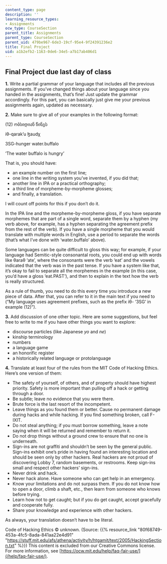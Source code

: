 ```yaml
---
content_type: page
description: ''
learning_resource_types:
- Assignments
ocw_type: CourseSection
parent_title: Assignments
parent_type: CourseSection
parent_uid: 479be967-6de3-19cf-95e4-9f24391236e2
title: Final Project
uid: a1b2efb2-1163-0de6-34e5-a7b17ab406d1
---
```


Final Project due last day of class
-----------------------------------

**1\.** Write a partial grammar of your language that includes all the previous assignments. If you’ve changed things about your language since you handed in the assignments, that’s fine! Just update the grammar accordingly. For this part, you can basically just give me your previous assignments again, updated as necessary.

**2\.** Make sure to give all of your examples in the following format:

(12) ობსიდიან წინგს

iθ-qarak’u ɮaudχ

3SG-hunger water.buffalo

‘The water buffalo is hungry’

That is, you should have:

*   an example number on the first line;
*   one line in the writing system you’ve invented, if you did that;
*   another line in IPA or a practical orthography;
*   a third line of morpheme-by-morpheme glosses;
*   and finally, a translation.

I will count off points for this if you don’t do it.

In the IPA line and the morpheme-by-morpheme gloss, if you have separate morphemes that are part of a single word, separate them by a hyphen (my verb above, for example, has a hyphen separating the agreement prefix from the rest of the verb). If you have a single morpheme that you would translate with multiple words in English, use a period to separate the words (that’s what I’ve done with ‘water.buffalo’ above).

Some languages can be quite difficult to gloss this way; for example, if your language had Semitic-style consonantal roots, you could end up with words like θaraθ ‘ate’, where the consonants were the verb ‘eat’ and the vowels indicated that the verb was in the past tense. If you have a system like that, it’s okay to fail to separate all the morphemes in the example (in this case, you’d have a gloss ‘eat.PAST’), and then to explain in the text how the verb is really structured.

As a rule of thumb, you need to do this every time you introduce a new piece of data. After that, you can refer to it in the main text if you need to (“My language uses agreement prefixes, such as the prefix iθ- ‘3SG’ in example (12)”).

**3.** Add discussion of one other topic. Here are some suggestions, but feel free to write to me if you have other things you want to explore:

*   discourse particles (like Japanese _yo_ and _ne_)
*   kinship terminology
*   numbers
*   a language game
*   an honorific register
*   a historically related language or protolanguage

**4.** Translate at least four of the rules from the MIT Code of Hacking Ethics. Here’s one version of them:

*   The safety of yourself, of others, and of property should have highest priority. Safety is more important than pulling off a hack or getting through a door.
*   Be subtle; leave no evidence that you were there.
*   Brute force is the last resort of the incompetent.
*   Leave things as you found them or better. Cause no permanent damage during hacks and while hacking. If you find something broken, call F-IXIT.
*   Do not steal anything; if you must borrow something, leave a note saying when it will be returned and remember to return it.
*   Do not drop things without a ground crew to ensure that no one is underneath.
*   Sign-ins are not graffiti and shouldn’t be seen by the general public. Sign-ins exhibit one’s pride in having found an interesting location and should be seen only by other hackers. Real hackers are not proud of discovering Lobby 7, random basements, or restrooms. Keep sign-ins small and respect other hackers’ sign-ins.
*   Never drink and hack.
*   Never hack alone. Have someone who can get help in an emergency.
*   Know your limitations and do not surpass them. If you do not know how to open a door, climb a shaft, etc., then learn from someone who knows before trying.
*   Learn how not to get caught; but if you do get caught, accept gracefully and cooperate fully.
*   Share your knowledge and experience with other hackers.

As always, your translation doesn’t have to be literal.

  
Code of Hacking Ethics © unknown. (Source: {{% resource_link "80f68749-453a-4fc5-8ada-841aa22e4d91" "https://stuff.mit.edu/afs/athena/activity/h/htgamit/text/2005/HackingSection.txt" %}}) This content is excluded from our Creative Commons license. For more information, see [https://ocw.mit.edu/help/faq-fair-use/](/help/faq-fair-use/).